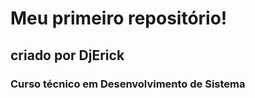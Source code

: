 <h1 aligh="center">Meu primeiro repositório!</h1>
<h2>criado por DjErick</h2>
<h3>Curso técnico em Desenvolvimento de Sistema</h3>
